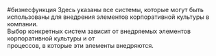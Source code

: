 #бизнесфункция 
Здесь указаны все системы, которые могут быть использованы для внедрения элементов корпоративной культуры в компании.  
Выбор конкретных систем зависит от внедряемых элементов корпоративной культуры и от  
процессов, в которые эти элементы внедряются.